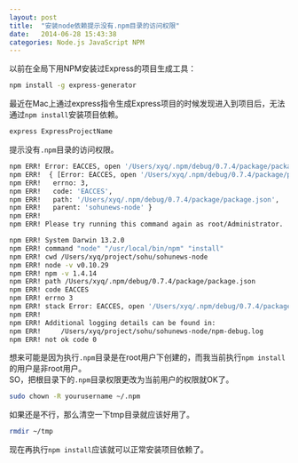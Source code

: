```yaml
---
layout: post
title:  "安装node依赖提示没有.npm目录的访问权限"
date:   2014-06-28 15:43:38
categories: Node.js JavaScript NPM
---
```

以前在全局下用NPM安装过Express的项目生成工具：  
```bash
npm install -g express-generator
```

最近在Mac上通过express指令生成Express项目的时候发现进入到项目后，无法通过`npm install`安装项目依赖。  
```bash
express ExpressProjectName
```

提示没有`.npm`目录的访问权限。  
```bash
npm ERR! Error: EACCES, open '/Users/xyq/.npm/debug/0.7.4/package/package.json'
npm ERR!  { [Error: EACCES, open '/Users/xyq/.npm/debug/0.7.4/package/package.json']
npm ERR!   errno: 3,
npm ERR!   code: 'EACCES',
npm ERR!   path: '/Users/xyq/.npm/debug/0.7.4/package/package.json',
npm ERR!   parent: 'sohunews-node' }
npm ERR!
npm ERR! Please try running this command again as root/Administrator.

npm ERR! System Darwin 13.2.0
npm ERR! command "node" "/usr/local/bin/npm" "install"
npm ERR! cwd /Users/xyq/project/sohu/sohunews-node
npm ERR! node -v v0.10.29
npm ERR! npm -v 1.4.14
npm ERR! path /Users/xyq/.npm/debug/0.7.4/package/package.json
npm ERR! code EACCES
npm ERR! errno 3
npm ERR! stack Error: EACCES, open '/Users/xyq/.npm/debug/0.7.4/package/package.json'
npm ERR!
npm ERR! Additional logging details can be found in:
npm ERR!     /Users/xyq/project/sohu/sohunews-node/npm-debug.log
npm ERR! not ok code 0
```
想来可能是因为执行`.npm`目录是在root用户下创建的，而我当前执行`npm install`的用户是非root用户。  
SO，把根目录下的`.npm`目录权限更改为当前用户的权限就OK了。
```bash
sudo chown -R yourusername ~/.npm
```
如果还是不行，那么清空一下tmp目录就应该好用了。
```bash
rmdir ~/tmp
```
现在再执行`npm install`应该就可以正常安装项目依赖了。
